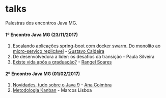 # talks
Palestras dos encontros Java MG.

#### 1º Encontro Java MG (23/11/2017)

1. [Escalando aplicações spring-boot com docker swarm. Do monolito ao micro-serviço replicável](http://devoops.com.br/) - [Gustavo Caldeira](https://www.linkedin.com/in/gustavo-caldeira-61495538/)
2. De desenvolvedora a líder: os desafios da transição - Paula Silveira
3. [Existe vida após a graduação?](https://docs.google.com/presentation/d/1ojJwRvXB-VCs_U5QXysBrMaeqT-KxQScH1qG4iTezqI/edit#slide=id.g289445dbef_1_219) - [Rangel Soares](https://www.linkedin.com/in/rangelsoares/)


#### 2º Encontro Java MG (01/02/2017)

1. [Novidades, tudo sobre o Java 9](http://slides.com/anacoimbrag/java-9#/) - [Ana Coimbra](https://twitter.com/anacoimbrag)
2. [Metodologia Kanban]() - Marcos Lisboa

